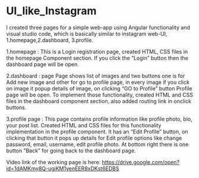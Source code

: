 # UI_like_Instagram
I created three pages for a simple web-app using Angular functionality and visual
studio code, which is basically similar to instagram web-UI, 
1.homepage,2.dashboard, 3.profile.

1.homepage : 
 This is a Login registration page, created HTML, CSS files in the homepage Component section. If you click the “Login” button then the dashboard page will be open. 

2.dashboard :
 page Page shows list of images and two buttons one is for Add new image and other for go to profile page, in every image if you click on image it popup details of image, on clicking “GO to Profile” button Profile page will be open. To implement those functionality, created HTML and CSS files in the dashboard component section, also added routing link in onclick buttons.

3.profile page :
 This page contains profile information like profile photo, bio, your post list. Created HTML and CSS files for this functionality implementation in the profile component. It has an “Edit Profile” button, on clicking that button it pops up details for Edit profile options like change password, email, username, edit profile photo. At bottom right there is one button ”Back” for going back to the dashboard page. 

Video link of the working page is here: https://drive.google.com/open?id=1dAMKmy8Q-ugjKM1yenEER8xDKst6EDBS
